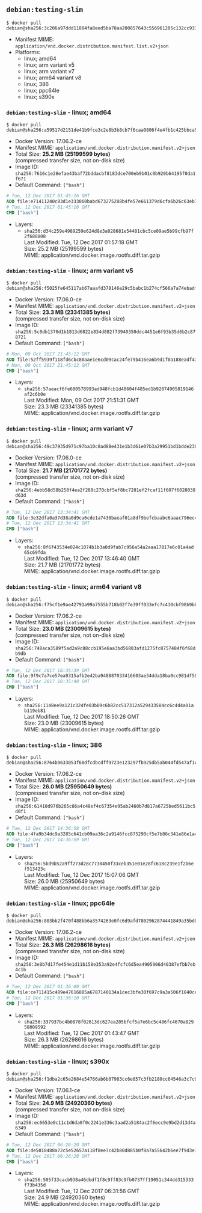 ## `debian:testing-slim`

```console
$ docker pull debian@sha256:3c206a97ddd11804fa8eed5ba78aa200857643c556961205c132cc9332af6513
```

-	Manifest MIME: `application/vnd.docker.distribution.manifest.list.v2+json`
-	Platforms:
	-	linux; amd64
	-	linux; arm variant v5
	-	linux; arm variant v7
	-	linux; arm64 variant v8
	-	linux; 386
	-	linux; ppc64le
	-	linux; s390x

### `debian:testing-slim` - linux; amd64

```console
$ docker pull debian@sha256:a59517d2151de41b9fce3c2e8b3b8cb7f6caa0806f4e4fb1c425bbca5e3f4195
```

-	Docker Version: 17.06.2-ce
-	Manifest MIME: `application/vnd.docker.distribution.manifest.v2+json`
-	Total Size: **25.2 MB (25199599 bytes)**  
	(compressed transfer size, not on-disk size)
-	Image ID: `sha256:7616c1e28efae43baf72bddacbf8183dce700eb9b01c0b920b64195f0da1f671`
-	Default Command: `["bash"]`

```dockerfile
# Tue, 12 Dec 2017 01:45:16 GMT
ADD file:e71411240c83d1e333060babd673275288b4fe57e661379d6cfa6b26c63eb7af in / 
# Tue, 12 Dec 2017 01:45:16 GMT
CMD ["bash"]
```

-	Layers:
	-	`sha256:d34c259e4989259e624d8e3a028681e54481cbc5ce09ae5b99cfb97f2f688808`  
		Last Modified: Tue, 12 Dec 2017 01:57:18 GMT  
		Size: 25.2 MB (25199599 bytes)  
		MIME: application/vnd.docker.image.rootfs.diff.tar.gzip

### `debian:testing-slim` - linux; arm variant v5

```console
$ docker pull debian@sha256:f5025fe645117ab67aaafd378146e29c5babc1b274cf566a7a74ebadfc05a3e7
```

-	Docker Version: 17.06.0-ce
-	Manifest MIME: `application/vnd.docker.distribution.manifest.v2+json`
-	Total Size: **23.3 MB (23341385 bytes)**  
	(compressed transfer size, not on-disk size)
-	Image ID: `sha256:5c8db1370d1b1813d6822e834d882f73940350ddc4451e6f93b35d6b2c878721`
-	Default Command: `["bash"]`

```dockerfile
# Mon, 09 Oct 2017 21:45:12 GMT
ADD file:52ff5939f118fd6cbc80aae1e6cd09cac24fe79b416ea6b9d1f0a188eadf4367 in / 
# Mon, 09 Oct 2017 21:45:12 GMT
CMD ["bash"]
```

-	Layers:
	-	`sha256:57aeacf6fe680578993ad948fcb1d48604f485ed1b92874905819146af2c6b0e`  
		Last Modified: Mon, 09 Oct 2017 21:51:31 GMT  
		Size: 23.3 MB (23341385 bytes)  
		MIME: application/vnd.docker.image.rootfs.diff.tar.gzip

### `debian:testing-slim` - linux; arm variant v7

```console
$ docker pull debian@sha256:49c37935d971c97ba10c8ad88e431e1b3d61e07b3a29951bd1bdde230cac58a2
```

-	Docker Version: 17.06.0-ce
-	Manifest MIME: `application/vnd.docker.distribution.manifest.v2+json`
-	Total Size: **21.7 MB (21701772 bytes)**  
	(compressed transfer size, not on-disk size)
-	Image ID: `sha256:4ebb58d58b258f4ea2f288c270cbf5ef8bc7281ef2fcaf11f607f6028038d63d`
-	Default Command: `["bash"]`

```dockerfile
# Tue, 12 Dec 2017 13:34:41 GMT
ADD file:3e32dfa0a37d38a0d9ca6cde1a7430baeaf01a8df9befcbaabc6aaac796ec4d3 in / 
# Tue, 12 Dec 2017 13:34:41 GMT
CMD ["bash"]
```

-	Layers:
	-	`sha256:8f6f43534e024c1074b1b3a0d9fab7c956a54a2aaa17817e6c01a4ad65c69fda`  
		Last Modified: Tue, 12 Dec 2017 13:46:40 GMT  
		Size: 21.7 MB (21701772 bytes)  
		MIME: application/vnd.docker.image.rootfs.diff.tar.gzip

### `debian:testing-slim` - linux; arm64 variant v8

```console
$ docker pull debian@sha256:f75cf1e9ae42791a99a7555b718b02f7e39ff033efc7c430cbf98b9bbf7e652b
```

-	Docker Version: 17.06.2-ce
-	Manifest MIME: `application/vnd.docker.distribution.manifest.v2+json`
-	Total Size: **23.0 MB (23009615 bytes)**  
	(compressed transfer size, not on-disk size)
-	Image ID: `sha256:748aca3589f5ad2a9c88ccb195e6aa3bd56803afd1275fc8757484f6f68db9db`
-	Default Command: `["bash"]`

```dockerfile
# Tue, 12 Dec 2017 18:35:39 GMT
ADD file:9f9c7a7ce57ea9315afb2e42ba948887033416603ae34dda18ba0cc981df585b in / 
# Tue, 12 Dec 2017 18:35:40 GMT
CMD ["bash"]
```

-	Layers:
	-	`sha256:1148ee9a121c324fe03b09c6b82cc517312a529433584cc6c4d4a01ab119eb81`  
		Last Modified: Tue, 12 Dec 2017 18:50:26 GMT  
		Size: 23.0 MB (23009615 bytes)  
		MIME: application/vnd.docker.image.rootfs.diff.tar.gzip

### `debian:testing-slim` - linux; 386

```console
$ docker pull debian@sha256:8764b0633053f60dfcdbcdff9723e123297fb925db5ab044fd547af1c8790cf1
```

-	Docker Version: 17.06.2-ce
-	Manifest MIME: `application/vnd.docker.distribution.manifest.v2+json`
-	Total Size: **26.0 MB (25950649 bytes)**  
	(compressed transfer size, not on-disk size)
-	Image ID: `sha256:61410d976b265c86a4c48ef4c67354e95ab2460b7d817a6725bed5611bc5d0f1`
-	Default Command: `["bash"]`

```dockerfile
# Tue, 12 Dec 2017 14:36:58 GMT
ADD file:4fa9b34dc9a3285c641cb09aa36c2a9146fcc875290cf5e7b86c341e86e1a433 in / 
# Tue, 12 Dec 2017 14:36:59 GMT
CMD ["bash"]
```

-	Layers:
	-	`sha256:5bd9b52a9ff273d28c7730450f33ceb351e01e28fc618c239e1f2b6ef513423c`  
		Last Modified: Tue, 12 Dec 2017 15:07:06 GMT  
		Size: 26.0 MB (25950649 bytes)  
		MIME: application/vnd.docker.image.rootfs.diff.tar.gzip

### `debian:testing-slim` - linux; ppc64le

```console
$ docker pull debian@sha256:803bb2f470f488bb6a3574263e0fc6d9afd7802962874441849a35bd0c011f60
```

-	Docker Version: 17.06.2-ce
-	Manifest MIME: `application/vnd.docker.distribution.manifest.v2+json`
-	Total Size: **26.3 MB (26298616 bytes)**  
	(compressed transfer size, not on-disk size)
-	Image ID: `sha256:3e8b7d17fe454e1d11b158e353a92e4fcfc6d5ea4905906d40387efbb7eb4c1b`
-	Default Command: `["bash"]`

```dockerfile
# Tue, 12 Dec 2017 01:36:09 GMT
ADD file:ce711415c489e47616885a6787140134a1cec3bfe30f697c9a3a506f1840ce43 in / 
# Tue, 12 Dec 2017 01:36:10 GMT
CMD ["bash"]
```

-	Layers:
	-	`sha256:337937bc4b0878f02613dc627ea205bfcf5a7e6bc5c486fc4670a82958009592`  
		Last Modified: Tue, 12 Dec 2017 01:43:47 GMT  
		Size: 26.3 MB (26298616 bytes)  
		MIME: application/vnd.docker.image.rootfs.diff.tar.gzip

### `debian:testing-slim` - linux; s390x

```console
$ docker pull debian@sha256:f1dba2c65e2684e54766ab6b07983cc6e857c3fb2180cc64546a3c7c07dc1b5a
```

-	Docker Version: 17.06.1-ce
-	Manifest MIME: `application/vnd.docker.distribution.manifest.v2+json`
-	Total Size: **24.9 MB (24920360 bytes)**  
	(compressed transfer size, not on-disk size)
-	Image ID: `sha256:ec6653e0c11c1d6da0f0c2241e336c3aad2a5184ac2f6ecc9e9bd2d13d4a6349`
-	Default Command: `["bash"]`

```dockerfile
# Tue, 12 Dec 2017 06:26:20 GMT
ADD file:de5018488a72c5e52657a118f8ee7c42b80d885b0f8a7a55642b6ee7f9d3e1f7 in / 
# Tue, 12 Dec 2017 06:26:20 GMT
CMD ["bash"]
```

-	Layers:
	-	`sha256:505f33cacb938a46dbdf1f8c9ff83c9fb0737ff19051c344dd315333f73b435d`  
		Last Modified: Tue, 12 Dec 2017 06:31:56 GMT  
		Size: 24.9 MB (24920360 bytes)  
		MIME: application/vnd.docker.image.rootfs.diff.tar.gzip
